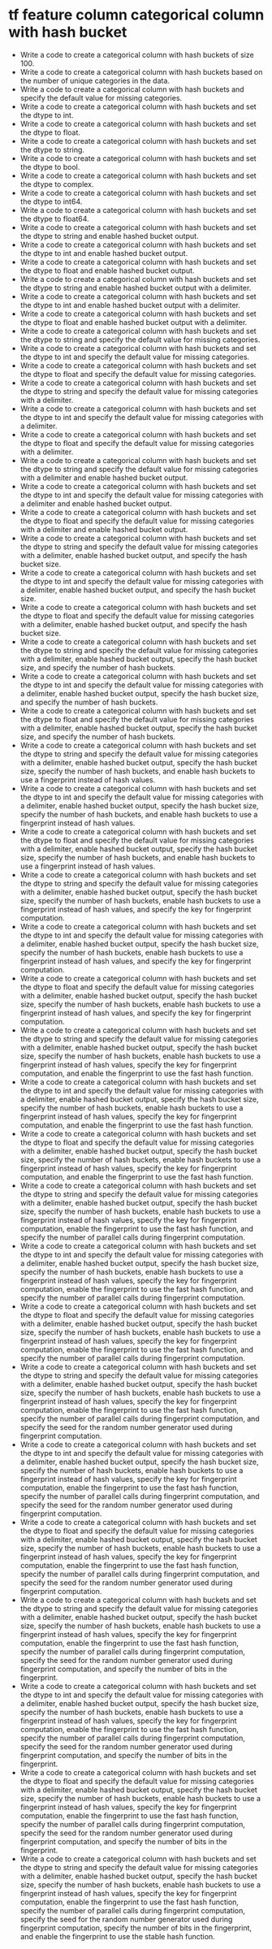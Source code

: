 # tf feature column categorical column with hash bucket

- Write a code to create a categorical column with hash buckets of size 100.
- Write a code to create a categorical column with hash buckets based on the number of unique categories in the data.
- Write a code to create a categorical column with hash buckets and specify the default value for missing categories.
- Write a code to create a categorical column with hash buckets and set the dtype to int.
- Write a code to create a categorical column with hash buckets and set the dtype to float.
- Write a code to create a categorical column with hash buckets and set the dtype to string.
- Write a code to create a categorical column with hash buckets and set the dtype to bool.
- Write a code to create a categorical column with hash buckets and set the dtype to complex.
- Write a code to create a categorical column with hash buckets and set the dtype to int64.
- Write a code to create a categorical column with hash buckets and set the dtype to float64.
- Write a code to create a categorical column with hash buckets and set the dtype to string and enable hashed bucket output.
- Write a code to create a categorical column with hash buckets and set the dtype to int and enable hashed bucket output.
- Write a code to create a categorical column with hash buckets and set the dtype to float and enable hashed bucket output.
- Write a code to create a categorical column with hash buckets and set the dtype to string and enable hashed bucket output with a delimiter.
- Write a code to create a categorical column with hash buckets and set the dtype to int and enable hashed bucket output with a delimiter.
- Write a code to create a categorical column with hash buckets and set the dtype to float and enable hashed bucket output with a delimiter.
- Write a code to create a categorical column with hash buckets and set the dtype to string and specify the default value for missing categories.
- Write a code to create a categorical column with hash buckets and set the dtype to int and specify the default value for missing categories.
- Write a code to create a categorical column with hash buckets and set the dtype to float and specify the default value for missing categories.
- Write a code to create a categorical column with hash buckets and set the dtype to string and specify the default value for missing categories with a delimiter.
- Write a code to create a categorical column with hash buckets and set the dtype to int and specify the default value for missing categories with a delimiter.
- Write a code to create a categorical column with hash buckets and set the dtype to float and specify the default value for missing categories with a delimiter.
- Write a code to create a categorical column with hash buckets and set the dtype to string and specify the default value for missing categories with a delimiter and enable hashed bucket output.
- Write a code to create a categorical column with hash buckets and set the dtype to int and specify the default value for missing categories with a delimiter and enable hashed bucket output.
- Write a code to create a categorical column with hash buckets and set the dtype to float and specify the default value for missing categories with a delimiter and enable hashed bucket output.
- Write a code to create a categorical column with hash buckets and set the dtype to string and specify the default value for missing categories with a delimiter, enable hashed bucket output, and specify the hash bucket size.
- Write a code to create a categorical column with hash buckets and set the dtype to int and specify the default value for missing categories with a delimiter, enable hashed bucket output, and specify the hash bucket size.
- Write a code to create a categorical column with hash buckets and set the dtype to float and specify the default value for missing categories with a delimiter, enable hashed bucket output, and specify the hash bucket size.
- Write a code to create a categorical column with hash buckets and set the dtype to string and specify the default value for missing categories with a delimiter, enable hashed bucket output, specify the hash bucket size, and specify the number of hash buckets.
- Write a code to create a categorical column with hash buckets and set the dtype to int and specify the default value for missing categories with a delimiter, enable hashed bucket output, specify the hash bucket size, and specify the number of hash buckets.
- Write a code to create a categorical column with hash buckets and set the dtype to float and specify the default value for missing categories with a delimiter, enable hashed bucket output, specify the hash bucket size, and specify the number of hash buckets.
- Write a code to create a categorical column with hash buckets and set the dtype to string and specify the default value for missing categories with a delimiter, enable hashed bucket output, specify the hash bucket size, specify the number of hash buckets, and enable hash buckets to use a fingerprint instead of hash values.
- Write a code to create a categorical column with hash buckets and set the dtype to int and specify the default value for missing categories with a delimiter, enable hashed bucket output, specify the hash bucket size, specify the number of hash buckets, and enable hash buckets to use a fingerprint instead of hash values.
- Write a code to create a categorical column with hash buckets and set the dtype to float and specify the default value for missing categories with a delimiter, enable hashed bucket output, specify the hash bucket size, specify the number of hash buckets, and enable hash buckets to use a fingerprint instead of hash values.
- Write a code to create a categorical column with hash buckets and set the dtype to string and specify the default value for missing categories with a delimiter, enable hashed bucket output, specify the hash bucket size, specify the number of hash buckets, enable hash buckets to use a fingerprint instead of hash values, and specify the key for fingerprint computation.
- Write a code to create a categorical column with hash buckets and set the dtype to int and specify the default value for missing categories with a delimiter, enable hashed bucket output, specify the hash bucket size, specify the number of hash buckets, enable hash buckets to use a fingerprint instead of hash values, and specify the key for fingerprint computation.
- Write a code to create a categorical column with hash buckets and set the dtype to float and specify the default value for missing categories with a delimiter, enable hashed bucket output, specify the hash bucket size, specify the number of hash buckets, enable hash buckets to use a fingerprint instead of hash values, and specify the key for fingerprint computation.
- Write a code to create a categorical column with hash buckets and set the dtype to string and specify the default value for missing categories with a delimiter, enable hashed bucket output, specify the hash bucket size, specify the number of hash buckets, enable hash buckets to use a fingerprint instead of hash values, specify the key for fingerprint computation, and enable the fingerprint to use the fast hash function.
- Write a code to create a categorical column with hash buckets and set the dtype to int and specify the default value for missing categories with a delimiter, enable hashed bucket output, specify the hash bucket size, specify the number of hash buckets, enable hash buckets to use a fingerprint instead of hash values, specify the key for fingerprint computation, and enable the fingerprint to use the fast hash function.
- Write a code to create a categorical column with hash buckets and set the dtype to float and specify the default value for missing categories with a delimiter, enable hashed bucket output, specify the hash bucket size, specify the number of hash buckets, enable hash buckets to use a fingerprint instead of hash values, specify the key for fingerprint computation, and enable the fingerprint to use the fast hash function.
- Write a code to create a categorical column with hash buckets and set the dtype to string and specify the default value for missing categories with a delimiter, enable hashed bucket output, specify the hash bucket size, specify the number of hash buckets, enable hash buckets to use a fingerprint instead of hash values, specify the key for fingerprint computation, enable the fingerprint to use the fast hash function, and specify the number of parallel calls during fingerprint computation.
- Write a code to create a categorical column with hash buckets and set the dtype to int and specify the default value for missing categories with a delimiter, enable hashed bucket output, specify the hash bucket size, specify the number of hash buckets, enable hash buckets to use a fingerprint instead of hash values, specify the key for fingerprint computation, enable the fingerprint to use the fast hash function, and specify the number of parallel calls during fingerprint computation.
- Write a code to create a categorical column with hash buckets and set the dtype to float and specify the default value for missing categories with a delimiter, enable hashed bucket output, specify the hash bucket size, specify the number of hash buckets, enable hash buckets to use a fingerprint instead of hash values, specify the key for fingerprint computation, enable the fingerprint to use the fast hash function, and specify the number of parallel calls during fingerprint computation.
- Write a code to create a categorical column with hash buckets and set the dtype to string and specify the default value for missing categories with a delimiter, enable hashed bucket output, specify the hash bucket size, specify the number of hash buckets, enable hash buckets to use a fingerprint instead of hash values, specify the key for fingerprint computation, enable the fingerprint to use the fast hash function, specify the number of parallel calls during fingerprint computation, and specify the seed for the random number generator used during fingerprint computation.
- Write a code to create a categorical column with hash buckets and set the dtype to int and specify the default value for missing categories with a delimiter, enable hashed bucket output, specify the hash bucket size, specify the number of hash buckets, enable hash buckets to use a fingerprint instead of hash values, specify the key for fingerprint computation, enable the fingerprint to use the fast hash function, specify the number of parallel calls during fingerprint computation, and specify the seed for the random number generator used during fingerprint computation.
- Write a code to create a categorical column with hash buckets and set the dtype to float and specify the default value for missing categories with a delimiter, enable hashed bucket output, specify the hash bucket size, specify the number of hash buckets, enable hash buckets to use a fingerprint instead of hash values, specify the key for fingerprint computation, enable the fingerprint to use the fast hash function, specify the number of parallel calls during fingerprint computation, and specify the seed for the random number generator used during fingerprint computation.
- Write a code to create a categorical column with hash buckets and set the dtype to string and specify the default value for missing categories with a delimiter, enable hashed bucket output, specify the hash bucket size, specify the number of hash buckets, enable hash buckets to use a fingerprint instead of hash values, specify the key for fingerprint computation, enable the fingerprint to use the fast hash function, specify the number of parallel calls during fingerprint computation, specify the seed for the random number generator used during fingerprint computation, and specify the number of bits in the fingerprint.
- Write a code to create a categorical column with hash buckets and set the dtype to int and specify the default value for missing categories with a delimiter, enable hashed bucket output, specify the hash bucket size, specify the number of hash buckets, enable hash buckets to use a fingerprint instead of hash values, specify the key for fingerprint computation, enable the fingerprint to use the fast hash function, specify the number of parallel calls during fingerprint computation, specify the seed for the random number generator used during fingerprint computation, and specify the number of bits in the fingerprint.
- Write a code to create a categorical column with hash buckets and set the dtype to float and specify the default value for missing categories with a delimiter, enable hashed bucket output, specify the hash bucket size, specify the number of hash buckets, enable hash buckets to use a fingerprint instead of hash values, specify the key for fingerprint computation, enable the fingerprint to use the fast hash function, specify the number of parallel calls during fingerprint computation, specify the seed for the random number generator used during fingerprint computation, and specify the number of bits in the fingerprint.
- Write a code to create a categorical column with hash buckets and set the dtype to string and specify the default value for missing categories with a delimiter, enable hashed bucket output, specify the hash bucket size, specify the number of hash buckets, enable hash buckets to use a fingerprint instead of hash values, specify the key for fingerprint computation, enable the fingerprint to use the fast hash function, specify the number of parallel calls during fingerprint computation, specify the seed for the random number generator used during fingerprint computation, specify the number of bits in the fingerprint, and enable the fingerprint to use the stable hash function.